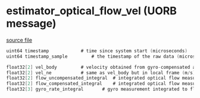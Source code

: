 # estimator_optical_flow_vel (UORB message)
        


[source file](https://github.com/PX4/PX4-Autopilot/blob/master/msg/estimator_optical_flow_vel.msg)

```c
uint64 timestamp			# time since system start (microseconds)
uint64 timestamp_sample			# the timestamp of the raw data (microseconds)

float32[2] vel_body			# velocity obtained from gyro-compensated and distance-scaled optical flow raw measurements in body frame(m/s)
float32[2] vel_ne			# same as vel_body but in local frame (m/s)
float32[2] flow_uncompensated_integral	# integrated optical flow measurement (rad)
float32[2] flow_compensated_integral	# integrated optical flow measurement compensated for angular motion (rad)
float32[3] gyro_rate_integral		# gyro measurement integrated to flow rate and synchronized with flow measurements (rad)

```
